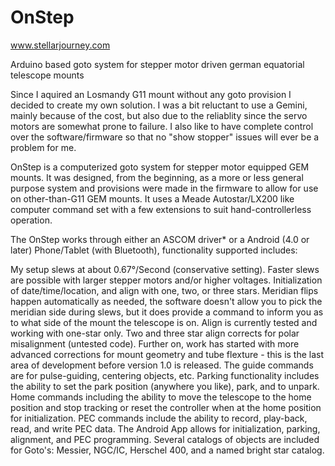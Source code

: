 OnStep
======
www.stellarjourney.com

Arduino based goto system for stepper motor driven german equatorial telescope mounts


Since I aquired an Losmandy G11 mount without any goto provision I decided to create my own solution. I was a bit reluctant to use a Gemini, mainly because of the cost, but also due to the reliablity since the servo motors are somewhat prone to failure. I also like to have complete control over the software/firmware so that no "show stopper" issues will ever be a problem for me.

OnStep is a computerized goto system for stepper motor equipped GEM mounts. It was designed, from the beginning, as a more or less general purpose system and provisions were made in the firmware to allow for use on other-than-G11 GEM mounts. It uses a Meade Autostar/LX200 like computer command set with a few extensions to suit hand-controllerless operation.

The OnStep works through either an ASCOM driver* or a Android (4.0 or later) Phone/Tablet (with Bluetooth), functionality supported includes:

My setup slews at about 0.67°/Second (conservative setting). Faster slews are possible with larger stepper motors and/or higher voltages.
Initialization of date/time/location, and align with one, two, or three stars.
Meridian flips happen automatically as needed, the software doesn't allow you to pick the meridian side during slews, but it does provide a command to inform you as to what side of the mount the telescope is on.
Align is currently tested and working with one-star only. Two and three star align corrects for polar misalignment (untested code). Further on, work has started with more advanced corrections for mount geometry and tube flexture - this is the last area of development before version 1.0 is released.
The guide commands are for pulse-guiding, centering objects, etc.
Parking functionality includes the ability to set the park position (anywhere you like), park, and to unpark.
Home commands including the ability to move the telescope to the home position and stop tracking or reset the controller when at the home position for initialization.
PEC commands include the ability to record, play-back, read, and write PEC data.
The Android App allows for initialization, parking, alignment, and PEC programming. Several catalogs of objects are included for Goto's: Messier, NGC/IC, Herschel 400, and a named bright star catalog.
